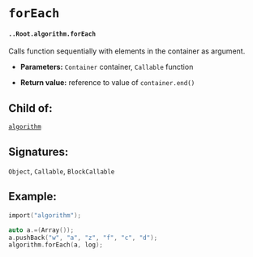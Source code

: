 # `forEach`

#### `..Root.algorithm.forEach`

Calls function sequentially with elements in the container as argument.

* **Parameters:** `Container` container, `Callable` function

* **Return value:** reference to value of `container.end()`

## Child of:

[`algorithm`](docs..Root.algorithm.md)

## Signatures:

`Object`, `Callable`, `BlockCallable`

## Example:

```c
import("algorithm");

auto a.=(Array());
a.pushBack("w", "a", "z", "f", "c", "d");
algorithm.forEach(a, log);
```